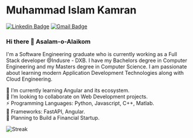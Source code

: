 <!-- 👋  Hi, I’m Muhammad Islam Kamran @islamkamran  
👀  I’m interested in Python and Cloud, Data and Security and recently worked with FastAPI Framework and find it very interesting  
🌱  I’m currently working with Cloud Technologies and Python  -->
<!-- 💞️  I’m looking to collaborate on Open Source Management Systems   -->
<!-- - 🤔 I’m looking for help with Javascript Angular. -->

# Muhammad Islam Kamran
[![Linkedin Badge](https://img.shields.io/badge/-islamkamran-blue?style=flat-square&logo=Linkedin&logoColor=white&link=https://www.linkedin.com/in/muhammadislamkamran/)](https://www.linkedin.com/in/muhammadislamkamran/) 
[![Gmail Badge](https://img.shields.io/badge/-m.islamkamran@gmail.com-c14438?style=flat-square&logo=Gmail&logoColor=white&link=mailto:m.islamkamran@gmail.com)](mailto:m.islamkamran@gmail.com)

### Hi there 👋 Asalam-o-Alaikom
I'm a Software Engineering graduate who is currently working as a Full Stack developer @Indusre - DXB. I have my Bachelors degree in Computer Engineering and my Masters degree in Computer Science. I am passionate about learning modern Application Development Technologies along with Cloud Engineering.


<!-- 🔭 I’m currently working on a research project which is about Model Coverage and Debugging Effectivness.<br /> -->
🌱 I’m currently learning Angular and its ecosystem.<br />
👯 I’m looking to collaborate on Web Development projects.<br />
⚡ Programming Languages: Python, Javascript, C++, Matlab.<br />
🧮 Frameworks: FastAPI, Angular. <br />
🔭 Planning to Build a Financial Startup.<br/> 
</p>

![Streak](https://github-readme-streak-stats-sandy.vercel.app/?user=islamkamran)
